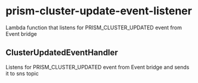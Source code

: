 # prism-cluster-update-event-listener
Lambda function that listens for PRISM_CLUSTER_UPDATED event from Event bridge

## ClusterUpdatedEventHandler
Listens for PRISM_CLUSTER_UPDATED event from Event bridge and sends it to sns topic

